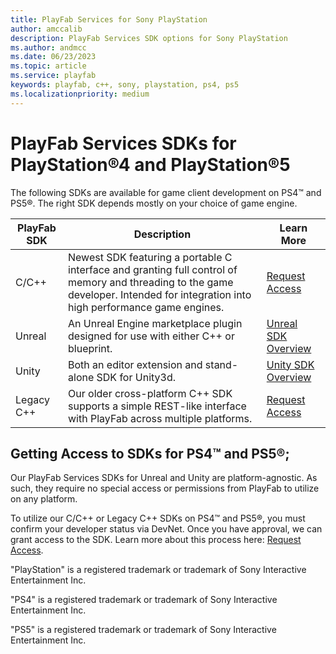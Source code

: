 ```yaml
---
title: PlayFab Services for Sony PlayStation
author: amccalib
description: PlayFab Services SDK options for Sony PlayStation
ms.author: andmcc
ms.date: 06/23/2023
ms.topic: article
ms.service: playfab
keywords: playfab, c++, sony, playstation, ps4, ps5
ms.localizationpriority: medium
---
```


# PlayFab Services SDKs for PlayStation&#174;4 and PlayStation&#174;5 

The following SDKs are available for game client development on PS4™ and PS5®. The right SDK depends mostly on your choice of game engine.

| PlayFab SDK    | Description | Learn More |
|----------------|-------------|------------|
| C/C++ | Newest SDK featuring a portable C interface and granting full control of memory and threading to the game developer. Intended for integration into high performance game engines. | [Request Access](../../features/multiplayer/networking/request-access-for-sdks-samples.md) |
| Unreal         | An Unreal Engine marketplace plugin designed for use with either C++ or blueprint. | [Unreal SDK Overview](../unreal/index.md) |
| Unity          | Both an editor extension and stand-alone SDK for Unity3d. | [Unity SDK Overview](../unity3d/index.md) |
| Legacy C++     | Our older cross-platform C++ SDK supports a simple REST-like interface with PlayFab across multiple platforms. | [Request Access](../../features/multiplayer/networking/request-access-for-sdks-samples.md) |

## Getting Access to SDKs for PS4™ and PS5®;

Our PlayFab Services SDKs for Unreal and Unity are platform-agnostic. As such, they require no special access or permissions from PlayFab to utilize on any platform.

To utilize our C/C++ or Legacy C++ SDKs on PS4™ and PS5®, you must confirm your developer status via DevNet. Once you have approval, we can grant access to the SDK. Learn more about this process here: [Request Access](../../features/multiplayer/networking/request-access-for-sdks-samples.md).

"PlayStation" is a registered trademark or trademark of Sony Interactive Entertainment Inc.

"PS4" is a registered trademark or trademark of Sony Interactive Entertainment Inc.

"PS5" is a registered trademark or trademark of Sony Interactive Entertainment Inc.
